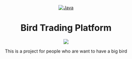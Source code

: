 <div align="center">

   [![Java](https://img.shields.io/badge/Language-Java-%23f34b7d.svg?style=plastic)](https://en.wikipedia.org/wiki/C%2B%2B)
   # **Bird Trading Platform**

   <img src="https://s.memehay.com/files/posts/20210401/chu-chim-trong-quan-ngoi-dau-ra-dau-hoi.jpeg">

   This is a project for people who are want to have a big bird
</div>
